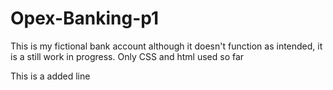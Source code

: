 # Opex-Banking-p1
This is my fictional bank account although it doesn't function as intended, it is a still work in progress. Only CSS and html used so far

This is a added line
